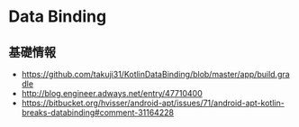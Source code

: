 Data Binding
==

基礎情報
--
+ https://github.com/takuji31/KotlinDataBinding/blob/master/app/build.gradle
+ http://blog.engineer.adways.net/entry/47710400
+ https://bitbucket.org/hvisser/android-apt/issues/71/android-apt-kotlin-breaks-databinding#comment-31164228
